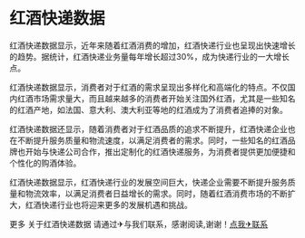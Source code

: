 # 红酒快递数据

红酒快递数据显示，近年来随着红酒消费的增加，红酒快递行业也呈现出快速增长的趋势。据统计，红酒快递业务量每年增长超过30%，成为快递行业的一大增长点。

红酒快递数据显示，消费者对于红酒的需求呈现出多样化和高端化的特点。不仅国内红酒市场需求量大，而且越来越多的消费者开始关注国外红酒，尤其是一些知名的红酒产地，如法国、意大利、澳大利亚等地的红酒成为了消费者追捧的对象。

红酒快递数据还显示，随着消费者对于红酒品质的追求不断提升，红酒快递企业也在不断提升服务质量和物流速度，以满足消费者的需求。同时，一些知名的红酒品牌也开始与快递公司合作，推出定制化的红酒快递服务，为消费者提供更加便捷和个性化的购酒体验。

红酒快递数据显示，红酒快递行业的发展空间巨大，快递企业需要不断提升服务质量和物流效率，以满足消费者日益增长的需求。同时，随着红酒消费市场的不断扩大，红酒快递行业也将迎来更多的发展机遇和挑战。

更多 关于红酒快递数据 请通过✈与我们联系，感谢阅读,谢谢！[点我✈联系](https://lm.k02.cc)